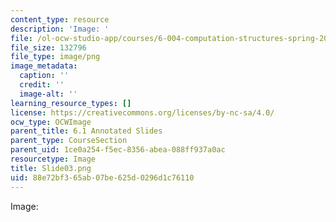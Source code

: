 ```yaml
---
content_type: resource
description: 'Image: '
file: /ol-ocw-studio-app/courses/6-004-computation-structures-spring-2017/88e72bf365ab07be625d0296d1c76110_Slide03.png
file_size: 132796
file_type: image/png
image_metadata:
  caption: ''
  credit: ''
  image-alt: ''
learning_resource_types: []
license: https://creativecommons.org/licenses/by-nc-sa/4.0/
ocw_type: OCWImage
parent_title: 6.1 Annotated Slides
parent_type: CourseSection
parent_uid: 1ce0a254-f5ec-8356-abea-088ff937a0ac
resourcetype: Image
title: Slide03.png
uid: 88e72bf3-65ab-07be-625d-0296d1c76110
---
```

Image: 